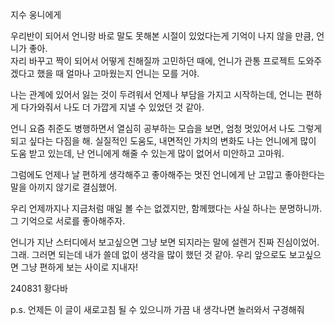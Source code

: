 지수 웅니에게

우리반이 되어서 언니랑 바로 말도 못해본 시절이 있었다는게 기억이 나지 않을 만큼, 언니가 좋아.  
자리 바꾸고 짝이 되어서 어떻게 친해질까 고민하던 때에, 언니가 관통 프로젝트 도와주겠다고 했을 때 얼마나 고마웠는지 언니는 모를 거야.  

나는 관계에 있어서 잃는 것이 두려워서 언제나 부담을 가지고 시작하는데, 언니는 편하게 다가와줘서 나도 더 가깝게 지낼 수 있었던 것 같아.

언니 요즘 취준도 병행하면서 열심히 공부하는 모습을 보면, 엄청 멋있어서 나도 그렇게 되고 싶다는 다짐을 해. 실질적인 도움도, 내면적인 가치의 변화도 나는 언니에게 많이 도움 받고 있는데, 난 언니에게 해줄 수 있는게 많이 없어서 미안하고 고마워.

그럼에도 언제나 날 편하게 생각해주고 좋아해주는 멋진 언니에게 난 고맙고 좋아한다는 말을 아끼지 않기로 결심했어.

우리 언제까지나 지금처럼 매일 볼 수는 없겠지만, 함께했다는 사실 하나는 분명하니까. 그 기억으로 서로를 좋아해주자.

언니가 지난 스터디에서 보고싶으면 그냥 보면 되지라는 말에 설렌거 진짜 진심이었어. 그래. 그러면 되는데 내가 쓸데 없이 생각을 많이 했던 것 같아. 우리 앞으로도 보고싶으면 그냥 편하게 보는 사이로 지내자!

240831 황다바  

p.s. 언제든 이 글이 새로고침 될 수 있으니까 가끔 내 생각나면 놀러와서 구경해줘